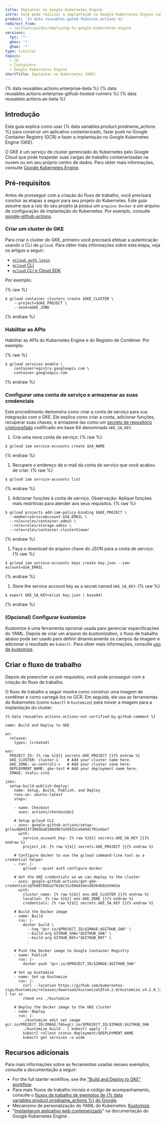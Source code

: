 ```yaml
---
title: Implantar no Google Kubernetes Engine
intro: Você pode realizar a implantação no Google Kubernetes Engine como parte dos seus fluxos de trabalho de implantação contínua (CD).
product: '{% data reusables.gated-features.actions %}'
redirect_from:
  - /actions/guides/deploying-to-google-kubernetes-engine
versions:
  fpt: '*'
  ghes: '*'
  ghae: '*'
type: tutorial
topics:
  - CD
  - Containers
  - Google Kubernetes Engine
shortTitle: Implantar no Kubernetes (GKE)
---
```


{% data reusables.actions.enterprise-beta %}
{% data reusables.actions.enterprise-github-hosted-runners %}
{% data reusables.actions.ae-beta %}

## Introdução

Este guia explica como usar {% data variables.product.prodname_actions %} para construir um aplicativo conteinerizado, fazer push no Google Container Registry (GCR) e fazer a implantação no Google Kubernetes Engine (GKE).

O GKE é um serviço de cluster gerenciado do Kubernetes pelo Google Cloud que pode hospedar suas cargas de trabalho containerizadas na nuvem ou em seu próprio centro de dados. Para obter mais informações, consulte [Google Kubernetes Engine](https://cloud.google.com/kubernetes-engine).

## Pré-requisitos

Antes de prosseguir com a criação do fluxo de trabalho, você precisará concluir as etapas a seguir para seu projeto do Kubernetes. Este guia assume que a raiz do seu projeto já possui um `arquivo Docker` e um arquivo de configuração de implantação do Kubernetes. Por exemplo, consulte [google-github-actions](https://github.com/google-github-actions/setup-gcloud/tree/master/example-workflows/gke).

### Criar um cluster do GKE

Para criar o cluster do GKE, primeiro você precisará efetuar a autenticação usando o CLI de `gcloud`. Para obter mais informações sobre esta etapa, veja os artigos a seguir:
- [`gcloud auth login`](https://cloud.google.com/sdk/gcloud/reference/auth/login)
- [`gcloud` CLI](https://cloud.google.com/sdk/gcloud/reference)
- [`gcloud` CLI e Cloud SDK](https://cloud.google.com/sdk/gcloud#the_gcloud_cli_and_cloud_sdk)

Por exemplo:

{% raw %}
```bash{:copy}
$ gcloud container clusters create $GKE_CLUSTER \
    --project=$GKE_PROJECT \
    --zone=$GKE_ZONE
```
{% endraw %}

### Habilitar as APIs

Habilitar as APIs do Kubernetes Engine e do Registro de Contêiner. Por exemplo:

{% raw %}
```bash{:copy}
$ gcloud services enable \
    containerregistry.googleapis.com \
    container.googleapis.com
```
{% endraw %}

### Configurar uma conta de serviço e armazenar as suas credenciais

Este procedimento demonstra como criar a conta de serviço para sua integração com o GKE. Ele explica como criar a conta, adicionar funções, recuperar suas chaves, e armazená-las como um [secreto de repositório criptografado](/actions/reference/encrypted-secrets) codificado em base 64 denominado `GKE_SA_KEY`.

1. Crie uma nova conta de serviço:
  {% raw %}
  ```
  $ gcloud iam service-accounts create $SA_NAME
  ```
  {% endraw %}
1. Recupere o endereço de e-mail da conta de serviço que você acabou de criar:
  {% raw %}
  ```
  $ gcloud iam service-accounts list
  ```
  {% endraw %}
1. Adicionar funções à conta de serviço. Observação: Aplique funções mais restritivas para atender aos seus requisitos.
  {% raw %}
  ```
  $ gcloud projects add-iam-policy-binding $GKE_PROJECT \
    --member=serviceAccount:$SA_EMAIL \
    --role=roles/container.admin \
    --role=roles/storage.admin \
    --role=roles/container.clusterViewer
  ```
  {% endraw %}
1. Faça o download do arquivo chave do JSON para a conta de serviço:
  {% raw %}
  ```
  $ gcloud iam service-accounts keys create key.json --iam-account=$SA_EMAIL
  ```
  {% endraw %}
1. Store the service account key as a secret named `GKE_SA_KEY`:
  {% raw %}
  ```
  $ export GKE_SA_KEY=$(cat key.json | base64)
  ```
  {% endraw %}

### (Opcional) Configurar kustomize
Kustomize é uma ferramenta opcional usada para gerenciar especificações do YAML. Depois de criar um arquivo do _kustomization_, o fluxo de trabalho abaixo pode ser usado para definir dinamicamente os campos da imagem e adicionar o resultado ao `kubectl`. Para obter mais informações, consulte [uso de kustomize](https://github.com/kubernetes-sigs/kustomize#usage).

## Criar o fluxo de trabalho

Depois de preencher os pré-requisitos, você pode prosseguir com a criação do fluxo de trabalho.

O fluxo de trabalho a seguir mostra como construir uma imagem de contêiner e como carregá-los no GCR. Em seguida, ele usa as ferramentas do Kubernetes (como `kubectl` e `kustomize`) para mover a imagem para a implantação do cluster.

```yaml{:copy}
{% data reusables.actions.actions-not-certified-by-github-comment %}

name: Build and Deploy to GKE

on:
  release:
    types: [created]

env:
  PROJECT_ID: {% raw %}${{ secrets.GKE_PROJECT }}{% endraw %}
  GKE_CLUSTER: cluster-1    # Add your cluster name here.
  GKE_ZONE: us-central1-c   # Add your cluster zone here.
  DEPLOYMENT_NAME: gke-test # Add your deployment name here.
  IMAGE: static-site

jobs:
  setup-build-publish-deploy:
    name: Setup, Build, Publish, and Deploy
    runs-on: ubuntu-latest
    steps:

    - name: Checkout
      uses: actions/checkout@v2

    # Setup gcloud CLI
    - uses: google-github-actions/setup-gcloud@94337306dda8180d967a56932ceb4ddcf01edae7
      with:
        service_account_key: {% raw %}${{ secrets.GKE_SA_KEY }}{% endraw %}
        project_id: {% raw %}${{ secrets.GKE_PROJECT }}{% endraw %}

    # Configure docker to use the gcloud command-line tool as a credential helper
    - run: |-
        gcloud --quiet auth configure-docker

    # Get the GKE credentials so we can deploy to the cluster
    - uses: google-github-actions/get-gke-credentials@fb08709ba27618c31c09e014e1d8364b02e5042e
      with:
        cluster_name: {% raw %}${{ env.GKE_CLUSTER }}{% endraw %}
        location: {% raw %}${{ env.GKE_ZONE }}{% endraw %}
        credentials: {% raw %}${{ secrets.GKE_SA_KEY }}{% endraw %}

    # Build the Docker image
    - name: Build
      run: |-
        docker build \
          --tag "gcr.io/$PROJECT_ID/$IMAGE:$GITHUB_SHA" \
          --build-arg GITHUB_SHA="$GITHUB_SHA" \
          --build-arg GITHUB_REF="$GITHUB_REF" \
          .

    # Push the Docker image to Google Container Registry
    - name: Publish
      run: |-
        docker push "gcr.io/$PROJECT_ID/$IMAGE:$GITHUB_SHA"

    # Set up kustomize
    - name: Set up Kustomize
      run: |-
        curl --location https://github.com/kubernetes-sigs/kustomize/releases/download/kustomize%2Fv4.2.0/kustomize_v4.2.0_linux_amd64.tar.gz | tar xz
        chmod u+x ./kustomize

    # Deploy the Docker image to the GKE cluster
    - name: Deploy
      run: |-
        ./kustomize edit set image gcr.io/PROJECT_ID/IMAGE:TAG=gcr.io/$PROJECT_ID/$IMAGE:$GITHUB_SHA
        ./kustomize build . | kubectl apply -f -
        kubectl rollout status deployment/$DEPLOYMENT_NAME
        kubectl get services -o wide
```

## Recursos adicionais

Para mais informações sobre as ferramentas usadas nesses exemplos, consulte a documentação a seguir:

* For the full starter workflow, see the ["Build and Deploy to GKE" workflow](https://github.com/actions/starter-workflows/blob/main/deployments/google.yml).
* Para mais fluxos de trabalho iniciais e código de acompanhamento, consulte o [fluxos de trabalho de exemplos de {% data variables.product.prodname_actions %} do Google](https://github.com/google-github-actions/setup-gcloud/tree/master/example-workflows/).
* Mecanismo de personalização do YAML do Kubernetes: [Kustomize](https://kustomize.io/).
* "[Implantarum aplicativo web conteinerizado](https://cloud.google.com/kubernetes-engine/docs/tutorials/hello-app)" na documentação do Google Kubernetes Engine .
